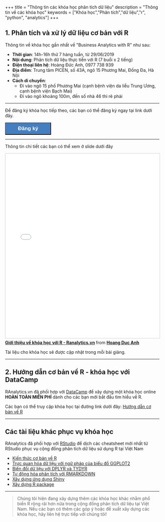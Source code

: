 +++
title = "Thông tin các khóa học phân tích dữ liệu"
description = "Thông tin về các khóa học"
keywords = ["Khóa học","Phân tích","dữ liệu","r", "python", "analytics"]
+++

## 1. Phân tích và xử lý dữ liệu cơ bản với R

Thông tin về khóa học gần nhất về "Business Analytics with R" như sau:

- **Thời gian**: 14h-16h thứ 7 hàng tuần, từ 29/06/2019
- **Nội dung**: Phân tích dữ liệu thực tiễn với R (7 buổi x 2 tiếng)
- **Điện thoại liên hệ**: Hoàng Đức Anh, 0977 738 939
- **Địa điểm**: Trung tâm PICEN, số 43A, ngõ 15 Phương Mai, Đống Đa, Hà Nội
- **Cách di chuyển**:
	- Đi vào ngõ 15 phố Phương Mai (cạnh bệnh viện da liễu Trung Ương, cạnh bệnh viện Bạch Mai)
	- Đi vào ngõ khoảng 100m, đến số nhà 46 thì rẽ phải

---
	
Để đăng ký khóa học tiếp theo, các bạn có thể đăng ký ngay tại link dưới đây.

<button onclick="window.location.href = '/contact';" style="background-color:#467fbf; color:white;width:150px;
height:40px;font-size:17px;"><b>Đăng ký</b></button>

---

Thông tin chi tiết các bạn có thể xem ở slide dưới đây

<iframe src="//www.slideshare.net/slideshow/embed_code/key/tjVtnJiE1RIdFy" width="850" height="600" frameborder="0" marginwidth="0" marginheight="0" scrolling="no" style="border:1px solid #CCC; border-width:1px; margin-bottom:5px; max-width: 100%;" allowfullscreen> </iframe> <div style="margin-bottom:5px"> <strong> <a href="//www.slideshare.net/thekingin2039/gii-thiu-v-kha-hc-vi-r-ranalyticsvn" title="Giới thiệu về khóa học với R - Ranalytics.vn" target="_blank">Giới thiệu về khóa học với R - Ranalytics.vn</a> </strong> from <strong><a href="//www.slideshare.net/thekingin2039" target="_blank">Hoang Duc Anh</a></strong> </div>

Tài liệu cho khóa học sẽ được cập nhật trong mỗi bài giảng. 


---

## 2. Hướng dẫn cơ bản về R - khóa học với DataCamp

RAnalytics.vn đã phối hợp với [DataCamp](https://www.datacamp.com) để xây dựng một khóa học online **HOÀN TOÀN MIỄN PHÍ** dành cho các bạn mới bắt đầu tìm hiểu về R.

Các bạn có thể truy cập khóa học tại đường link dưới đây: [Hướng dẫn cơ bản về R](https://www.datacamp.com/community/open-courses/h%C6%B0%E1%BB%9Bng-d%E1%BA%ABn-c%C6%A1-b%E1%BA%A3n-v%E1%BB%81-r)

---

## Các tài liệu khác phục vụ khóa học

RAnalytics đã phối hợp với [RStudio](rstudio.com) để dịch các cheatsheet mới nhất từ RStudio phục vụ cộng đồng phân tích dữ liệu sử dụng R tại Việt Nam

- [Kiến thức cơ bản về R](https://www.rstudio.com/wp-content/uploads/2016/07/Base-R-Vietnamese.pdf)
- [Trực quan hóa dữ liệu với ngữ pháp của biểu đồ GGPLOT2](https://www.rstudio.com/wp-content/uploads/2016/03/ggplot2-cheatsheet-2.0-Vietnamese.pdf)
- [Biến đổi dữ liệu với DPLYR và TYDYR](https://www.rstudio.com/wp-content/uploads/2016/03/Data-Wrangling-Cheatsheet-Vietnamese.pdf)
- [Tự động hóa phân tích với RMARKDOWN](https://www.rstudio.com/wp-content/uploads/2016/03/rmarkdown-cheatsheet-Vietnamese.pdf)
- [Xây dựng ứng dụng Shiny](https://www.rstudio.com/wp-content/uploads/2016/07/Shiny-Cheat-Sheet-Vietnamese.pdf)
- [Xây dựng R package](https://www.rstudio.com/wp-content/uploads/2016/07/devtools-cheatsheet_Vietnamese.pdf)

---

> Chúng tôi hiện đang xây dựng thêm các khóa học khác nhằm phổ biến R rộng rãi hơn nữa trong cộng đồng phân tích dữ liệu tại Việt Nam. Nếu các bạn có thêm các góp ý hoặc đề xuất xây dựng các khóa học, hãy liên hệ trực tiếp với chúng tôi!
